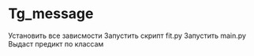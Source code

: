 # Tg_message
Установить все зависмости 
Запустить скрипт fit.py 
Запустить main.py
Выдаст предикт по классам 
